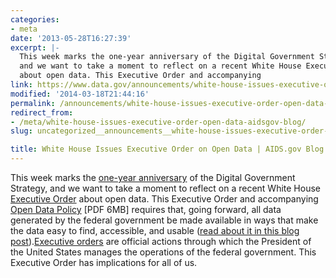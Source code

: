 ```yaml
---
categories:
- meta
date: '2013-05-28T16:27:39'
excerpt: |-
  This week marks the one-year anniversary of the Digital Government Strategy,
  and we want to take a moment to reflect on a recent White House Executive Order
  about open data. This Executive Order and accompanying
link: https://www.data.gov/announcements/white-house-issues-executive-order-open-data-aidsgov-blog
modified: '2014-03-18T21:44:16'
permalink: /announcements/white-house-issues-executive-order-open-data-aidsgov-blog/
redirect_from:
- /meta/white-house-issues-executive-order-open-data-aidsgov-blog/
slug: uncategorized__announcements__white-house-issues-executive-order-open-data-aidsgov-blog

title: White House Issues Executive Order on Open Data | AIDS.gov Blog
---
```


This week marks the [one-year anniversary](http://www.whitehouse.gov/blog/2013/05/23/digital-strategy-delivering-better-results-public) of the Digital Government Strategy, and we want to take a moment to reflect on a recent White House [Executive Order](http://www.whitehouse.gov/the-press-office/2013/05/09/executive-order-making-open-and-machine-readable-new-default-government-) about open data. This Executive Order and accompanying [Open Data Policy](http://www.whitehouse.gov) [PDF 6MB] requires that, going forward, all data generated by the federal government be made available in ways that make the data easy to find, accessible, and usable ([read about it in this blog post](http://blog.aids.gov/2013/05/landmark-steps-to-liberate-open-data.html)).[Executive orders](http://www.archives.gov/federal-register/executive-orders/about.html) are official actions through which the President of the United States manages the operations of the federal government. This Executive Order has implications for all of us.

